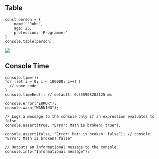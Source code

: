 ## Table    

    const person = {  
   	    name: 'John',  
   	    age: 25,  
   	    profession: 'Programmer'  
    }  
    console.table(person);
![](https://miro.medium.com/v2/resize:fit:1400/format:webp/0*9PjQV8atvGaxLJAq)

## Console Time
```
console.time();
for (let i = 0; i < 100000; i++) {
  // some code
}
console.timeEnd(); // default: 0.555908203125 ms
```

```
console.error("ERROR");
console.warn("WARNING");

// Logs a message to the console only if an expression evaluates to false.
console.assert(true, "Error: Math is broken! true");

console.assert(false, "Error: Math is broken! false"); // console: "Error: Math is broken! false"

// Outputs an informational message to the console.
console.info("Informational message");
```